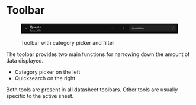 # Toolbar

<figure><img src="../../.gitbook/assets/toolbar.png" alt=""><figcaption><p>Toolbar with category picker and filter</p></figcaption></figure>

The toolbar provides two main functions for narrowing down the amount of data displayed.

* Category picker on the left
* Quicksearch on the right

Both tools are present in all datasheet toolbars. Other tools are usually specific to the active sheet.
